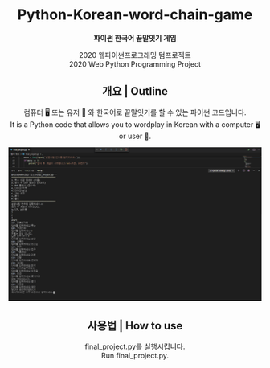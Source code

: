 <div align="center">

# Python-Korean-word-chain-game
**파이썬 한국어 끝말잇기 게임**

2020 웹파이썬프로그래밍 텀프로젝트<br>
2020 Web Python Programming Project

## 개요 | Outline
컴퓨터 🖥️ 또는 유저 🧔 와 한국어로 끝말잇기를 할 수 있는 파이썬 코드입니다.<br>
It is a Python code that allows you to wordplay in Korean with a computer 🖥️ or user 🧔.

<img src="파이썬 횟수 대결 플레이.png">

## 사용법 | How to use

final_project.py를 실행시킵니다.<br>
Run final_project.py.

</div>
